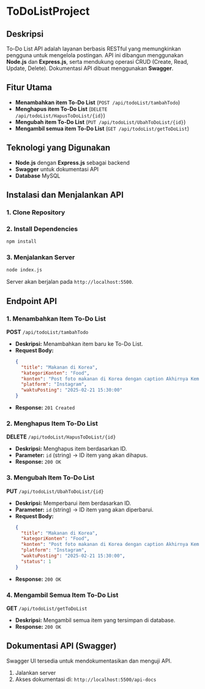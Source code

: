 # ToDoListProject

## Deskripsi
To-Do List API adalah layanan berbasis RESTful yang memungkinkan pengguna untuk mengelola postingan. API ini dibangun menggunakan **Node.js** dan **Express.js**, serta mendukung operasi CRUD (Create, Read, Update, Delete). Dokumentasi API dibuat menggunakan **Swagger**.

## Fitur Utama
- **Menambahkan item To-Do List** (`POST /api/todoList/tambahTodo`)
- **Menghapus item To-Do List** (`DELETE /api/todoList/HapusToDoList/{id}`)
- **Mengubah item To-Do List** (`PUT /api/todoList/UbahToDoList/{id}`)
- **Mengambil semua item To-Do List** (`GET /api/todoList/getToDoList`)

## Teknologi yang Digunakan
- **Node.js** dengan **Express.js** sebagai backend
- **Swagger** untuk dokumentasi API
- **Database** MySQL

## Instalasi dan Menjalankan API
### 1. Clone Repository

### 2. Install Dependencies
```sh
npm install
```

### 3. Menjalankan Server
```sh
node index.js
```
Server akan berjalan pada `http://localhost:5500`.

## Endpoint API
### 1. **Menambahkan Item To-Do List**
**POST** `/api/todoList/tambahTodo`
- **Deskripsi:** Menambahkan item baru ke To-Do List.
- **Request Body:**
  ```json
  {
    "title": "Makanan di Korea",
    "kategoriKonten": "Food",
    "konten": "Post foto makanan di Korea dengan caption Akhirnya Kembali ke Korea!",
    "platform": "Instagram",
    "waktuPosting": "2025-02-21 15:30:00"
  }
  ```
- **Response:** `201 Created`

### 2. **Menghapus Item To-Do List**
**DELETE** `/api/todoList/HapusToDoList/{id}`
- **Deskripsi:** Menghapus item berdasarkan ID.
- **Parameter:** `id` (string) → ID item yang akan dihapus.
- **Response:** `200 OK`

### 3. **Mengubah Item To-Do List**
**PUT** `/api/todoList/UbahToDoList/{id}`
- **Deskripsi:** Memperbarui item berdasarkan ID.
- **Parameter:** `id` (string) → ID item yang akan diperbarui.
- **Request Body:**
  ```json
  {
    "title": "Makanan di Korea",
    "kategoriKonten": "Food",
    "konten": "Post foto makanan di Korea dengan caption Akhirnya Kembali ke Korea!",
    "platform": "Instagram",
    "waktuPosting": "2025-02-21 15:30:00",
    "status": 1
  }
  ```
- **Response:** `200 OK`

### 4. **Mengambil Semua Item To-Do List**
**GET** `/api/todoList/getToDoList`
- **Deskripsi:** Mengambil semua item yang tersimpan di database.
- **Response:** `200 OK`

## Dokumentasi API (Swagger)
Swagger UI tersedia untuk mendokumentasikan dan menguji API.
1. Jalankan server
2. Akses dokumentasi di: `http://localhost:5500/api-docs`
